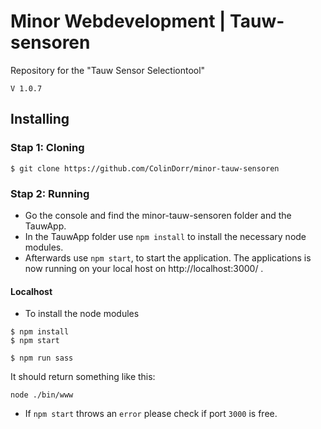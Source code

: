 # Minor Webdevelopment | Tauw-sensoren
Repository for the "Tauw Sensor Selectiontool"

`
V 1.0.7
`
## Installing
### Stap 1: Cloning
```
$ git clone https://github.com/ColinDorr/minor-tauw-sensoren
```

<!-- ### Stap 2: Preparing
- Create a .env file in the TauwApp folder (same level as the package.json)

- Fill `.env` with Funda json url and the Funda key. For exmaple:
```
URL=http://funda.kyrandia.nl/feeds/Aanbod.svc/json/
API_KEY=1234ThisWillBeTheFundaKey
```
- After creating the .env file and giving it the correct values, oyu are ready to run the application. -->

### Stap 2: Running
- Go the console and find the minor-tauw-sensoren folder and the TauwApp.
- In the TauwApp folder use ``npm install`` to install the necessary node modules.
- Afterwards use ``npm start``, to start the application. The applications is now running on your local host on http://localhost:3000/ .

#### Localhost
- To install the node modules
```
$ npm install
$ npm start

$ npm run sass
```
It should return something like this:
```
node ./bin/www
```

-   If `npm start` throws an `error` please check if port `3000` is free.
